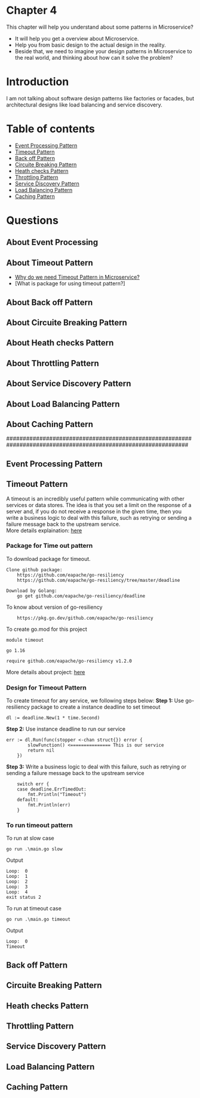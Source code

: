 # Chapter 4  
This chapter will help you understand about some patterns in Microservice? 
- It will help you get a overview about Microservice.
- Help you from basic design to the actual design in the reality.
- Beside that, we need to imagine your design patterns in Microservice to the real world, and thinking about how can it solve the problem?

# Introduction
I am not talking about software design patterns like factories or facades, but architectural designs like load balancing and service discovery.

# Table of contents
* [Event Processing Pattern](#event-processing-pattern)
* [Timeout Pattern](#timeout-pattern)
* [Back off Pattern](#back-off-pattern) 
* [Circuite Breaking Pattern](#circuite-breaking-pattern)
* [Heath checks Pattern](#heath-checks-pattern)
* [Throttling Pattern](#throttling-pattern)
* [Service Discovery Pattern](#service-discovery-pattern)
* [Load Balancing Pattern](#load-balancing-pattern)
* [Caching Pattern](#caching-pattern)

# Questions
## About Event Processing

## About Timeout Pattern
* [Why do we need Timeout Pattern in Microservice?](#timeout-pattern)
* [What is package for using timeout pattern?]
## About Back off Pattern

## About Circuite Breaking Pattern

## About Heath checks Pattern

## About Throttling Pattern

## About Service Discovery Pattern

## About Load Balancing Pattern

## About Caching Pattern
###############################################################################################################
## Event Processing Pattern

## Timeout Pattern
A timeout is an incredibly useful pattern while communicating with other services or data stores. The idea is that you set a limit on the response of a server and, if you do not receive a response in the given time, then you write a business logic to deal with this failure, such as retrying or sending a failure message back to the upstream service.  
More details explaination: [here](https://www.meisternote.com/app/note/0gdFcuDdHd3p/timeouts)
### Package for Time out pattern
To download package for timeout.
```
Clone github package:
    https://github.com/eapache/go-resiliency
    https://github.com/eapache/go-resiliency/tree/master/deadline
    
Download by Golang:
    go get github.com/eapache/go-resiliency/deadline
```

To know about version of go-resiliency
```
    https://pkg.go.dev/github.com/eapache/go-resiliency
```

To create go.mod for this project
```
module timeout

go 1.16

require github.com/eapache/go-resiliency v1.2.0
```

More details about project: [here](https://github.com/huavanthong/build-microservice-golang/tree/master/01_GettingStarted/book-build-microservice/chapter5/timeout)

### Design for Timeout Pattern
To create timeout for any service, we following steps below:
**Step 1:** Use go-resiliency package to create a instance deadline to set timeout
```
dl := deadline.New(1 * time.Second)
```
**Step 2:** Use instance deadline to run our service
```
err := dl.Run(func(stopper <-chan struct{}) error {
		slowFunction() <=============== This is our service
		return nil
	})
```
**Step 3:** Write a business logic to deal with this failure, such as retrying or sending a failure message back to the upstream service
```
	switch err {
	case deadline.ErrTimedOut:
		fmt.Println("Timeout")
	default:
		fmt.Println(err)
	}
```
### To run timeout pattern
To run at slow case
```
go run .\main.go slow
```
Output
```
Loop:  0
Loop:  1
Loop:  2
Loop:  3
Loop:  4
exit status 2
```

To run at timeout case
```
go run .\main.go timeout
```
Output
```
Loop:  0
Timeout
```

## Back off Pattern

## Circuite Breaking Pattern

## Heath checks Pattern

## Throttling Pattern

## Service Discovery Pattern

## Load Balancing Pattern

## Caching Pattern